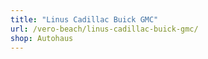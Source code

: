 ```yaml
---
title: "Linus Cadillac Buick GMC"
url: /vero-beach/linus-cadillac-buick-gmc/
shop: Autohaus
---
```

